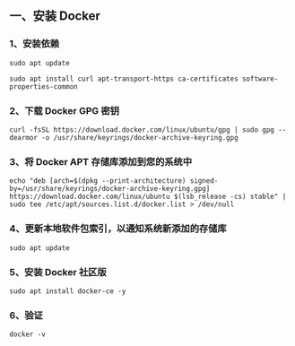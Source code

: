## 一、安装 Docker

### 1、安装依赖

```shell
sudo apt update
```

```shell
sudo apt install curl apt-transport-https ca-certificates software-properties-common
```

### 2、下载 Docker GPG 密钥

```shell
curl -fsSL https://download.docker.com/linux/ubuntu/gpg | sudo gpg --dearmor -o /usr/share/keyrings/docker-archive-keyring.gpg
```

### 3、将 Docker APT 存储库添加到您的系统中

```shell
echo "deb [arch=$(dpkg --print-architecture) signed-by=/usr/share/keyrings/docker-archive-keyring.gpg] https://download.docker.com/linux/ubuntu $(lsb_release -cs) stable" | sudo tee /etc/apt/sources.list.d/docker.list > /dev/null
```

### 4、更新本地软件包索引，以通知系统新添加的存储库

```shell
sudo apt update
```

### 5、安装 Docker 社区版

```shell
sudo apt install docker-ce -y
```

### 6、验证

```shell
docker -v
```


